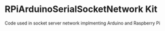 # RPiArduinoSerialSocketNetwork Kit
Code used in socket server network implmenting Arduino and Raspberry Pi
